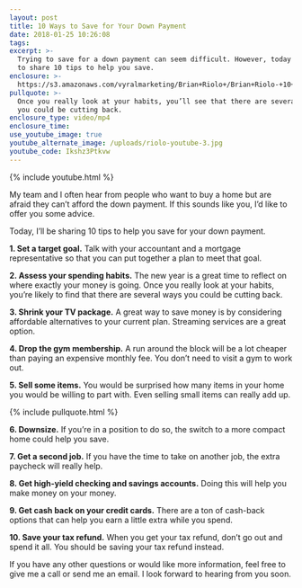 ```yaml
---
layout: post
title: 10 Ways to Save for Your Down Payment
date: 2018-01-25 10:26:08
tags:
excerpt: >-
  Trying to save for a down payment can seem difficult. However, today I’d like
  to share 10 tips to help you save.
enclosure: >-
  https://s3.amazonaws.com/vyralmarketing/Brian+Riolo+/Brian+Riolo-+10+Ways+to+Save+for+Your+Down+Payment.mp4
pullquote: >-
  Once you really look at your habits, you’ll see that there are several ways
  you could be cutting back.
enclosure_type: video/mp4
enclosure_time:
use_youtube_image: true
youtube_alternate_image: /uploads/riolo-youtube-3.jpg
youtube_code: Ikshz3Ptkvw
---
```



{% include youtube.html %}

My team and I often hear from people who want to buy a home but are afraid they can’t afford the down payment. If this sounds like you, I’d like to offer you some advice.

Today, I’ll be sharing 10 tips to help you save for your down payment.

**1. Set a target goal.** Talk with your accountant and a mortgage representative so that you can put together a plan to meet that goal.

**2. Assess your spending habits.** The new year is a great time to reflect on where exactly your money is going. Once you really look at your habits, you’re likely to find that there are several ways you could be cutting back.

**3. Shrink your TV package.** A great way to save money is by considering affordable alternatives to your current plan. Streaming services are a great option.

**4. Drop the gym membership.** A run around the block will be a lot cheaper than paying an expensive monthly fee. You don’t need to visit a gym to work out.

**5. Sell some items.** You would be surprised how many items in your home you would be willing to part with. Even selling small items can really add up.

{% include pullquote.html %}

**6. Downsize.** If you’re in a position to do so, the switch to a more compact home could help you save.

**7. Get a second job.** If you have the time to take on another job, the extra paycheck will really help.

**8. Get high-yield checking and savings accounts.** Doing this will help you make money on your money.

**9. Get cash back on your credit cards.** There are a ton of cash-back options that can help you earn a little extra while you spend.

**10. Save your tax refund.** When you get your tax refund, don’t go out and spend it all. You should be saving your tax refund instead.

If you have any other questions or would like more information, feel free to give me a call or send me an email. I look forward to hearing from you soon.
